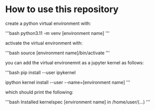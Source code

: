 # How to use this repository

create a python virtual environment with:

'''bash
python3.11 -m venv [environment name]
'''

activate the virtual environment with:

'''bash
source [environment name]/bin/activate
'''

you can add the virtual environemnt as a jupyter kernel as follows:

'''bash
pip install --user ipykernel

ipython kernel install --user --name=[environment name]
'''

which should print the following:

'''bash
Installed kernelspec [environment name] in /home/user/(...)
'''

